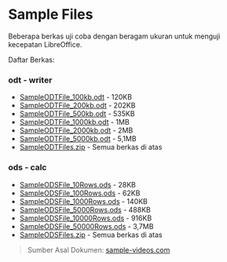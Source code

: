 # Sample Files

Beberapa berkas uji coba dengan beragam ukuran untuk menguji kecepatan LibreOffice. 

Daftar Berkas:

### odt - writer
- [SampleODTFile_100kb.odt](odt%20-%20writer/SampleODTFile_100kb.odt) - 120KB
- [SampleODTFile_200kb.odt](odt%20-%20writer/SampleODTFile_200kb.odt) - 202KB
- [SampleODTFile_500kb.odt](odt%20-%20writer/SampleODTFile_500kb.odt) - 535KB
- [SampleODTFile_1000kb.odt](odt%20-%20writer/SampleODTFile_1000kb.odt) - 1MB
- [SampleODTFile_2000kb.odt](odt%20-%20writer/SampleODTFile_2000kb.odt) - 2MB
- [SampleODTFile_5000kb.odt](odt%20-%20writer/SampleODTFile_5000kb.odt) - 5,1MB
- [SampleODTFiles.zip](odt%20-%20writer/SampleODTFiles.zip) - Semua berkas di atas


### ods - calc
- [SampleODSFile_10Rows.ods](ods%20-%20calc/SampleODSFile_10Rows.ods) - 28KB
- [SampleODSFile_100Rows.ods](ods%20-%20calc/SampleODSFile_100Rows.ods) - 62KB
- [SampleODSFile_1000Rows.ods](ods%20-%20calc/SampleODSFile_1000Rows.ods) - 140KB
- [SampleODSFile_5000Rows.ods](ods%20-%20calc/SampleODSFile_5000Rows.ods) - 488KB
- [SampleODSFile_10000Rows.ods](ods%20-%20calc/SampleODSFile_10000Rows.ods) - 916KB
- [SampleODSFile_50000Rows.ods](ods%20-%20calc/SampleODSFile_50000Rows.ods) - 3,7MB
- [SampleODSFiles.zip](ods%20-%20calc/SampleODSFiles.zip) - Semua berkas di atas


> Sumber Asal Dokumen: [sample-videos.com](https://sample-videos.com/download-sample-doc-file.php)